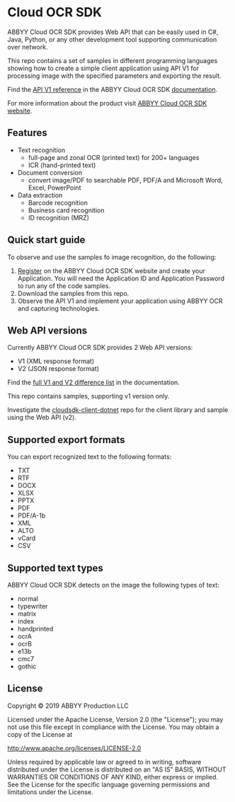 # Cloud OCR SDK 

ABBYY Cloud OCR SDK provides Web API that can be easily used in C#, Java, Python, or any other development tool supporting communication over network. 

This repo contains a set of samples in different programming languages showing how to create a simple client application using API V1 for processing image with the specified parameters and exporting the result.

Find the [API V1 reference](https://www.ocrsdk.com/documentation/api-reference/process-image-method/) in the ABBYY Cloud OCR SDK [documentation](https://www.ocrsdk.com/documentation/).

For more information about the product visit [ABBYY Cloud OCR SDK website](https://www.ocrsdk.com/). 

## Features

- Text recognition
  - full-page and zonal OCR (printed text) for 200+ languages
  - ICR (hand-printed text)
- Document conversion
  - convert image/PDF to searchable PDF, PDF/A and Microsoft Word, Excel, PowerPoint
- Data extraction
  - Barcode recognition 
  - Business card recognition
  - ID recognition (MRZ)

## Quick start guide

To observe and use the samples fo image recognition, do the following:

1. [Register](https://cloud.ocrsdk.com/Account/Register) on the ABBYY Cloud OCR SDK website and create your Application. You will need the Application ID and Application Password to run any of the code samples.
2. Download the samples from this repo.
3. Observe the API V1 and implement your application using ABBYY OCR and capturing technologies.

## Web API versions 

Currently ABBYY Cloud OCR SDK provides 2 Web API versions:
* V1 (XML response format)
* V2 (JSON response format)

Find the [full V1 and V2 difference list](https://www.ocrsdk.com/documentation/faq/#v1v2diff) in the documentation.

This repo contains samples, supporting v1 version only.

Investigate the [cloudsdk-client-dotnet](https://github.com/abbyysdk/cloudsdk-client-dotnet) repo for the client library and sample using the Web API (v2). 


## Supported export formats

You can export recognized text to the following formats:
- TXT
- RTF
- DOCX
- XLSX
- PPTX
- PDF
- PDF/A-1b
- XML
- ALTO
- vCard
- CSV


## Supported text types

ABBYY Cloud OCR SDK detects on the image the following types of text:
- normal
- typewriter
- matrix
- index
- handprinted
- ocrA
- ocrB
- e13b
- cmc7
- gothic

## License
Copyright © 2019 ABBYY Production LLC

Licensed under the Apache License, Version 2.0 (the "License");
you may not use this file except in compliance with the License.
You may obtain a copy of the License at

http://www.apache.org/licenses/LICENSE-2.0

Unless required by applicable law or agreed to in writing, software
distributed under the License is distributed on an "AS IS" BASIS,
WITHOUT WARRANTIES OR CONDITIONS OF ANY KIND, either express or implied.
See the License for the specific language governing permissions and
limitations under the License.
